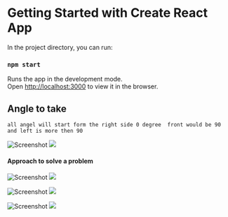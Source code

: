 # Getting Started with Create React App




In the project directory, you can run:

### `npm start`

Runs the app in the development mode.\
Open [http://localhost:3000](http://localhost:3000) to view it in the browser.



## Angle to take 
```
all angel will start form the right side 0 degree  front would be 90 and left is more then 90 
```
![Screenshot](../public/image/image1.jpg)
<img src="../public/image/image1.jpg">
#### Approach to solve a problem
![Screenshot](../image/image.jpg)
<img src="../image/image.jpg"/>

![Screenshot](../image/image2.png)
<img src="../image/image2.jpg"/>

![Screenshot](../public/image/image2.png)
<img src="../public/image/image2.jpg"/>




